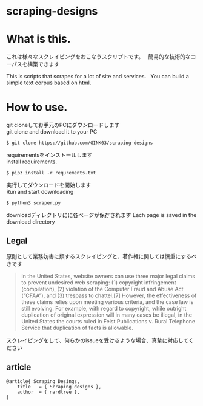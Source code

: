 # scraping-designs

# What is this.
 これは様々なスクレイピングをおこなうスクリプトです。  
 簡易的な技術的なコーパスを構築できます　
 
 
 This is scripts that scrapes for a lot of site and services.  
 You can build a simple text corpus based on html.  

# How to use.
git cloneしてお手元のPCにダウンロードします  
git clone and download it to your PC  

```console
$ git clone https://github.com/GINK03/scraping-designs
```

requirementsをインストールします  
install requirements.  
```console
$ pip3 install -r requrements.txt
```

実行してダウンロードを開始します  
Run and start downloading
```console
$ python3 scraper.py
```

downloadディレクトリにに各ページが保存されます
Each page is saved in the download directory



## Legal 
原則として業務妨害に類するスクレイピングと、著作権に関しては慎重にするべきです

> In the United States, website owners can use three major legal claims to prevent undesired web scraping: (1) copyright infringement (compilation), (2) violation of the Computer Fraud and Abuse Act (“CFAA”), and (3) trespass to chattel.[7] However, the effectiveness of these claims relies upon meeting various criteria, and the case law is still evolving. For example, with regard to copyright, while outright duplication of original expression will in many cases be illegal, in the United States the courts ruled in Feist Publications v. Rural Telephone Service that duplication of facts is allowable.

スクレイピングをして、何らかのissueを受けるような場合、真摯に対応してください

## article

```console
@article{ Scraping Desings,
    title   = { Scraping designs },
    author  = { nardtree },
}
```
